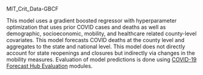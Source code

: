 MIT_Crit_Data-GBCF


This model uses a gradient boosted regressor with hyperparameter optimization that uses prior COVID cases and deaths as well as demographic, socioeconomic, mobility, and healthcare related county-level covariates. This model forecasts COVID deaths at the county level and aggregates to the state and national level. This model does not directly account for state reopenings and closures but indirectly via changes in the mobility measures. Evaluation of model predictions is done using 
[COVID-19 Forecast Hub Evaluation](https://github.com/youyanggu/covid19-forecast-hub-evaluation)  modules.
